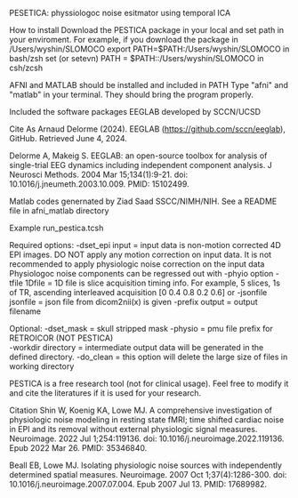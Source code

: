 PESETICA: physsiologoc noise esitmator using temporal ICA

How to install
Download the PESTICA package in your local and set path in your enviroment.
For example, if you download the package in /Users/wyshin/SLOMOCO
export PATH=$PATH:/Users/wyshin/SLOMOCO in bash/zsh
set (or setevn) PATH = $PATH::/Users/wyshin/SLOMOCO in csh/zcsh

AFNI and MATLAB should be installed and included in PATH
Type "afni" and "matlab" in your terminal. They should bring the program properly.

Included the software packages
EEGLAB developed by SCCN/UCSD

Cite As
Arnaud Delorme (2024). EEGLAB (https://github.com/sccn/eeglab), GitHub. Retrieved June 4, 2024.

Delorme A, Makeig S. EEGLAB: an open-source toolbox for analysis of single-trial EEG dynamics 
including independent component analysis. J Neurosci Methods. 2004 Mar 15;134(1):9-21. 
doi: 10.1016/j.jneumeth.2003.10.009. PMID: 15102499.

Matlab codes genernated by Ziad Saad SSCC/NIMH/NIH.
See a README file in afni_matlab directory

Example 
run_pestica.tcsh <options>

Required options:
 -dset_epi input     = input data is non-motion corrected 4D EPI images.
                       DO NOT apply any motion correction on input data.
                       It is not recommended to apply physiologic noise correction on the input data
                       Physiologoc noise components can be regressed out with -phyio option 
 -tfile 1Dfile       = 1D file is slice acquisition timing info.
                       For example, 5 slices, 1s of TR, ascending interleaved acquisition
                       [0 0.4 0.8 0.2 0.6]
      or 
 -jsonfile jsonfile  = json file from dicom2nii(x) is given
 -prefix output      = output filename
 
Optional:
 -dset_mask			     = skull stripped mask 
 -physio		 	       = pmu file prefix for RETROICOR (NOT PESTICA)  
 -workdir  directory = intermediate output data will be generated in the defined directory.
 -do_clean           = this option will delete the large size of files in working directory 

PESTICA is a free research tool (not for clinical usage).
Feel free to modify it and cite the literatures if it is used for your research.

Citation
Shin W, Koenig KA, Lowe MJ. A comprehensive investigation of physiologic noise modeling in resting state fMRI; 
time shifted cardiac noise in EPI and its removal without external physiologic signal measures. 
Neuroimage. 2022 Jul 1;254:119136. doi: 10.1016/j.neuroimage.2022.119136. Epub 2022 Mar 26. PMID: 35346840.

Beall EB, Lowe MJ. Isolating physiologic noise sources with independently determined spatial measures. 
Neuroimage. 2007 Oct 1;37(4):1286-300. doi: 10.1016/j.neuroimage.2007.07.004. Epub 2007 Jul 13. PMID: 17689982.

